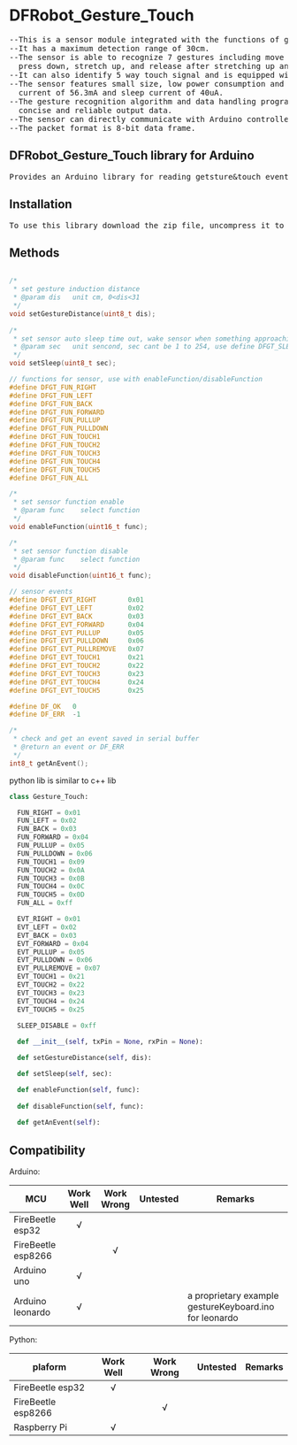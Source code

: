 # DFRobot_Gesture_Touch
<pre>
--This is a sensor module integrated with the functions of gesture recognition and touch recognition.
--It has a maximum detection range of 30cm.  
--The sensor is able to recognize 7 gestures including move right, move left, forward, backward, 
  press down, stretch up, and release after stretching up and pressing down.
--It can also identify 5 way touch signal and is equipped with the functionality of auto sleep and wake up.
--The sensor features small size, low power consumption and reliable detection sensitivity with the operating 
  current of 56.3mA and sleep current of 40uA.
--The gesture recognition algorithm and data handling program have been burned into the module, which ensures 
  concise and reliable output data.
--The sensor can directly communicate with Arduino controller, Raspberry Pi controller and host computer via serial port.
--The packet format is 8-bit data frame.
</pre>

## DFRobot_Gesture_Touch library for Arduino
<pre>
Provides an Arduino library for reading getsture&touch event and setting to sensor.
</pre>

## Installation
<pre>
To use this library download the zip file, uncompress it to a folder named DFRobot_Gesture_Touch.
</pre>

## Methods

```C++

/*
 * set gesture induction distance
 * @param dis   unit cm, 0<dis<31
 */ 
void setGestureDistance(uint8_t dis);
 
/*
 * set sensor auto sleep time out, wake sensor when something approaching gesture sensing device
 * @param sec   unit sencond, sec cant be 1 to 254, use define DFGT_SLEEP_DISABLE to disable it
 */
void setSleep(uint8_t sec);

// functions for sensor, use with enableFunction/disableFunction
#define DFGT_FUN_RIGHT   
#define DFGT_FUN_LEFT    
#define DFGT_FUN_BACK    
#define DFGT_FUN_FORWARD 
#define DFGT_FUN_PULLUP  
#define DFGT_FUN_PULLDOWN
#define DFGT_FUN_TOUCH1  
#define DFGT_FUN_TOUCH2  
#define DFGT_FUN_TOUCH3  
#define DFGT_FUN_TOUCH4  
#define DFGT_FUN_TOUCH5  
#define DFGT_FUN_ALL     

/*
 * set sensor function enable
 * @param func    select function
 */
void enableFunction(uint16_t func);

/*
 * set sensor function disable
 * @param func    select function
 */
void disableFunction(uint16_t func);

// sensor events
#define DFGT_EVT_RIGHT        0x01
#define DFGT_EVT_LEFT         0x02
#define DFGT_EVT_BACK         0x03
#define DFGT_EVT_FORWARD      0x04
#define DFGT_EVT_PULLUP       0x05
#define DFGT_EVT_PULLDOWN     0x06
#define DFGT_EVT_PULLREMOVE   0x07
#define DFGT_EVT_TOUCH1       0x21
#define DFGT_EVT_TOUCH2       0x22
#define DFGT_EVT_TOUCH3       0x23
#define DFGT_EVT_TOUCH4       0x24
#define DFGT_EVT_TOUCH5       0x25

#define DF_OK   0
#define DF_ERR  -1

/*
 * check and get an event saved in serial buffer
 * @return an event or DF_ERR
 */
int8_t getAnEvent();

```

python lib is similar to c++ lib

```py
class Gesture_Touch:

  FUN_RIGHT = 0x01
  FUN_LEFT = 0x02
  FUN_BACK = 0x03
  FUN_FORWARD = 0x04
  FUN_PULLUP = 0x05
  FUN_PULLDOWN = 0x06
  FUN_TOUCH1 = 0x09
  FUN_TOUCH2 = 0x0A
  FUN_TOUCH3 = 0x0B
  FUN_TOUCH4 = 0x0C
  FUN_TOUCH5 = 0x0D
  FUN_ALL = 0xff

  EVT_RIGHT = 0x01
  EVT_LEFT = 0x02
  EVT_BACK = 0x03
  EVT_FORWARD = 0x04
  EVT_PULLUP = 0x05
  EVT_PULLDOWN = 0x06
  EVT_PULLREMOVE = 0x07
  EVT_TOUCH1 = 0x21
  EVT_TOUCH2 = 0x22
  EVT_TOUCH3 = 0x23
  EVT_TOUCH4 = 0x24
  EVT_TOUCH5 = 0x25
  
  SLEEP_DISABLE = 0xff

  def __init__(self, txPin = None, rxPin = None):

  def setGestureDistance(self, dis):

  def setSleep(self, sec):

  def enableFunction(self, func):
  
  def disableFunction(self, func):
  
  def getAnEvent(self):
```

## Compatibility

Arduino:

MCU                | Work Well | Work Wrong | Untested  | Remarks
------------------ | :----------: | :----------: | :---------: | ----- 
FireBeetle esp32 |       √      |             |            |
FireBeetle esp8266 |             |      √       |            |
Arduino uno |       √      |             |            |
Arduino leonardo |      √       |             |            |  a proprietary example gestureKeyboard.ino for leonardo

Python:

plaform | Work Well | Work Wrong | Untested | Remarks
------------------ | :----------: | :----------: | :---------: | ----- 
FireBeetle esp32 |       √      |             |            |
FireBeetle esp8266 |             |      √       |            |
Raspberry Pi |       √      |             |            |
